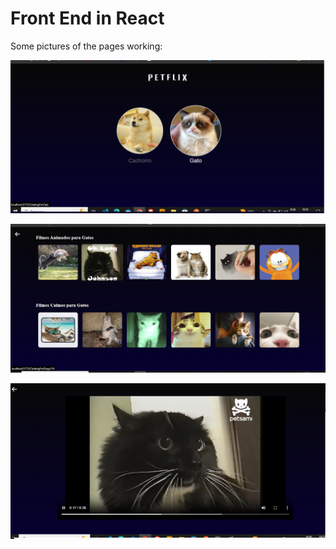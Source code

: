 # Front End in React

Some pictures of the pages working:

<p align="center">
  <img src="../homePage.png" alt="homePage"/>
  <br>
</p>

<p align="center">
  <img src="./public/catPage.png" alt="catPage"/>
  <br>
</p>

<p align="center">
  <img src="./public/playerPage.png" alt="playerPage"/>
  <br>
</p>

